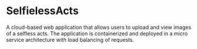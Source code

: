 # SelfielessActs
A cloud-based web application that allows users to upload and view images of a selfless acts. The application is containerized and deployed in a micro service architecture with load balancing of requests.
